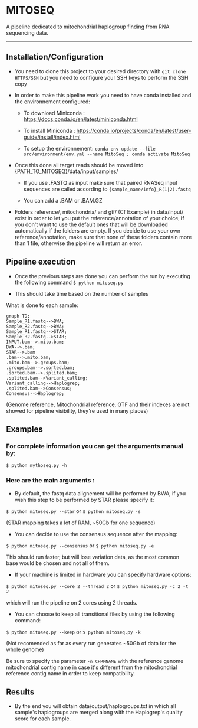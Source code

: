 # MITOSEQ
A pipeline dedicated to mitochondrial haplogroup finding from RNA sequencing data.

_________
## Installation/Configuration
- You need to clone this project to your desired directory with ```git clone HTTPS/SSH``` but you need to configure your SSH keys to perform the SSH copy

- In order to make this pipeline work you need to have conda installed and the environnement configured:

    - To download Miniconda : https://docs.conda.io/en/latest/miniconda.html

    - To install Miniconda : https://conda.io/projects/conda/en/latest/user-guide/install/index.html

    - To setup the environnement: ```conda env update --file src/environment/env.yml --name MitoSeq ; conda activate MitoSeq```

- Once this done all target reads should be moved into    {PATH_TO_MITOSEQ}/data/input/samples/

    - If you use .FASTQ as input make sure that paired RNASeq input sequences are called according to ```{sample_name/info}_R(1|2).fastq```

    - You can add a .BAM or .BAM.GZ

- Folders reference/, mitochondria/ and gtf/ (Cf Example) in data/input/ exist in order to let you put the reference/annotation of your choice, if you don't want to use the default ones that will be downloaded automatically if the folders are empty. If you decide to use your own reference/annotation, make sure that none of these folders contain more than 1 file, otherwise the pipeline will return an error. 


## Pipeline execution
- Once the previous steps are done you can perform the run by executing the following command
```$ python mitoseq.py```

- This should take time based on the number of samples

What is done to each sample:
```mermaid
graph TD;
Sample_R1.fastq-->BWA;
Sample_R2.fastq-->BWA;
Sample_R1.fastq-->STAR;
Sample_R2.fastq-->STAR;
INPUT.bam-->.mito.bam;
BWA-->.bam;
STAR-->.bam
.bam-->.mito.bam;
.mito.bam-->.groups.bam;
.groups.bam-->.sorted.bam;
.sorted.bam-->.splited.bam;
.splited.bam-->Variant_calling;
Variant_calling-->Haplogrep;
.splited.bam-->Consensus;
Consensus-->Haplogrep;
```
(Genome reference, Mitochondrial reference, GTF and their indexes are not showed for pipeline visibility, they're used in many places)

## Examples
### For complete information you can get the arguments manual by:
```$ python mythoseq.py -h```


### Here are the main arguments :

- By default, the fastq data alignement will be performed by BWA, if you wish this step to be performed by STAR please specify it:

```$ python mitoseq.py --star```  or  ```$ python mitoseq.py -s```

(STAR mapping takes a lot of RAM, ~50Gb for one sequence)

- You can decide to use the consensus sequence after the mapping:

```$ python mitoseq.py --consensus```  or  ```$ python mitoseq.py -e```

This should run faster, but will lose variation data, as the most common base would be chosen and not all of them.

- If your machine is limited in hardware you can specify hardware options:

```$ python mitoseq.py --core 2 --thread 2```  or  ```$ python mitoseq.py -c 2 -t 2```

which will run the pipeline on 2 cores using 2 threads.

- You can choose to keep all transitional files by using the following command:

```$ python mitoseq.py --keep```  or  ```$ python mitoseq.py -k```

(Not recomended as far as every run generates ~50Gb of data for the whole genome)

Be sure to specify the parameter ```-n CHRMNAME``` with the reference genome mitochondrial contig name in case it's different from the mitochondrial reference contig name in order to keep compatibility.

## Results
- By the end you will obtain data/output/haplogroups.txt in which all sample's haplogroups are merged along with the Haplogrep's quality score for each sample.
